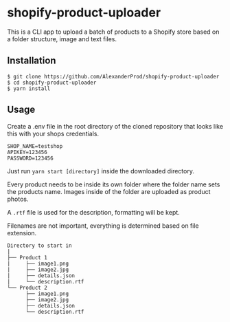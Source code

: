 # shopify-product-uploader

This is a CLI app to upload a batch of products to a Shopify store based on a folder structure, image and text files.

## Installation

```
$ git clone https://github.com/AlexanderProd/shopify-product-uploader
$ cd shopify-product-uploader
$ yarn install
```

## Usage
Create a .env file in the root directory of the cloned repository that looks like this with your shops credentials.
```
SHOP_NAME=testshop
APIKEY=123456
PASSWORD=123456
``` 
Just run `yarn start [directory]` inside the downloaded directory.

Every product needs to be inside its own folder where the folder name sets the products name. 
Images inside of the folder are uploaded as product photos.

A `.rtf` file is used for the description, formatting will be kept.

Filenames are not important, everything is determined based on file extension. 
```
Directory to start in
|
├── Product 1
|     ├── image1.png
|     ├── image2.jpg
|     ├── details.json
|     └── description.rtf
└── Product 2
      ├── image1.png
      ├── image2.jpg
      ├── details.json
      └── description.rtf
```


